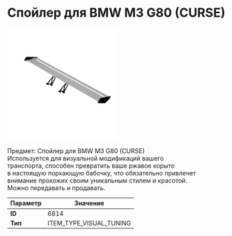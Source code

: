 # Спойлер для BMW M3 G80 (CURSE)

![Item Image](../img/6814.webp?raw=true)

Предмет: Спойлер для BMW M3 G80 (CURSE)<br>Используется для визуальной модификаций вашего<br>транспорта, способен превратить ваше ржавое корыто<br>в настоящую порхающую бабочку, что обязательно привлечет<br>внимание прохожих своим уникальным стилем и красотой.<br>Можно передавать и продавать.


| Параметр | Значение |
|----------|----------|
| **ID** | 6814 |
| **Тип** | ITEM_TYPE_VISUAL_TUNING |

